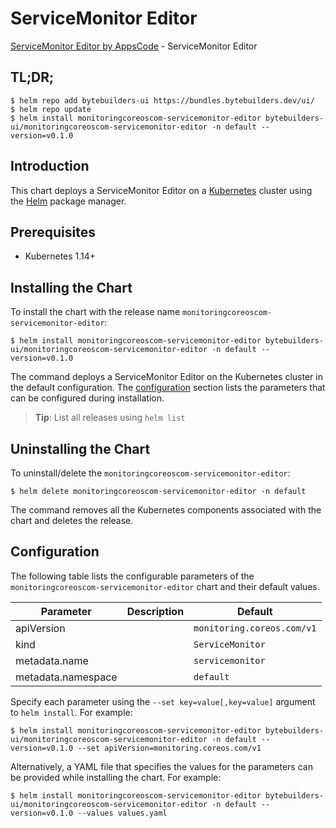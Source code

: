# ServiceMonitor Editor

[ServiceMonitor Editor by AppsCode](https://byte.builders) - ServiceMonitor Editor

## TL;DR;

```console
$ helm repo add bytebuilders-ui https://bundles.bytebuilders.dev/ui/
$ helm repo update
$ helm install monitoringcoreoscom-servicemonitor-editor bytebuilders-ui/monitoringcoreoscom-servicemonitor-editor -n default --version=v0.1.0
```

## Introduction

This chart deploys a ServiceMonitor Editor on a [Kubernetes](http://kubernetes.io) cluster using the [Helm](https://helm.sh) package manager.

## Prerequisites

- Kubernetes 1.14+

## Installing the Chart

To install the chart with the release name `monitoringcoreoscom-servicemonitor-editor`:

```console
$ helm install monitoringcoreoscom-servicemonitor-editor bytebuilders-ui/monitoringcoreoscom-servicemonitor-editor -n default --version=v0.1.0
```

The command deploys a ServiceMonitor Editor on the Kubernetes cluster in the default configuration. The [configuration](#configuration) section lists the parameters that can be configured during installation.

> **Tip**: List all releases using `helm list`

## Uninstalling the Chart

To uninstall/delete the `monitoringcoreoscom-servicemonitor-editor`:

```console
$ helm delete monitoringcoreoscom-servicemonitor-editor -n default
```

The command removes all the Kubernetes components associated with the chart and deletes the release.

## Configuration

The following table lists the configurable parameters of the `monitoringcoreoscom-servicemonitor-editor` chart and their default values.

|     Parameter      | Description |          Default           |
|--------------------|-------------|----------------------------|
| apiVersion         |             | `monitoring.coreos.com/v1` |
| kind               |             | `ServiceMonitor`           |
| metadata.name      |             | `servicemonitor`           |
| metadata.namespace |             | `default`                  |


Specify each parameter using the `--set key=value[,key=value]` argument to `helm install`. For example:

```console
$ helm install monitoringcoreoscom-servicemonitor-editor bytebuilders-ui/monitoringcoreoscom-servicemonitor-editor -n default --version=v0.1.0 --set apiVersion=monitoring.coreos.com/v1
```

Alternatively, a YAML file that specifies the values for the parameters can be provided while
installing the chart. For example:

```console
$ helm install monitoringcoreoscom-servicemonitor-editor bytebuilders-ui/monitoringcoreoscom-servicemonitor-editor -n default --version=v0.1.0 --values values.yaml
```

